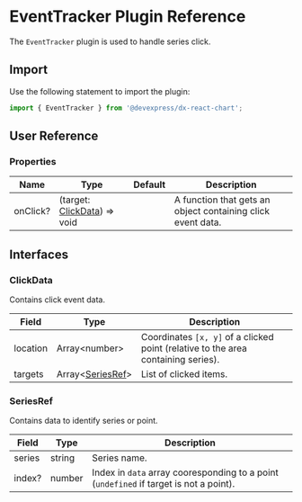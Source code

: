 # EventTracker Plugin Reference

The `EventTracker` plugin is used to handle series click.

## Import

Use the following statement to import the plugin:

```js
import { EventTracker } from '@devexpress/dx-react-chart';
```

## User Reference

### Properties

Name | Type | Default | Description
-----|------|---------|------------
onClick? | (target: [ClickData](#clickdata)) => void | | A function that gets an object containing click event data.

## Interfaces

### ClickData

Contains click event data.

Field | Type | Description
------|------|------------
location | Array&lt;number&gt; | Coordinates `[x, y]` of a clicked point (relative to the area containing series).
targets | Array&lt;[SeriesRef](#seriesref)&gt; | List of clicked items.

### SeriesRef

Contains data to identify series or point.

Field | Type | Description
------|------|------------
series | string | Series name.
index? | number | Index in `data` array cooresponding to a point (`undefined` if target is not a point).
